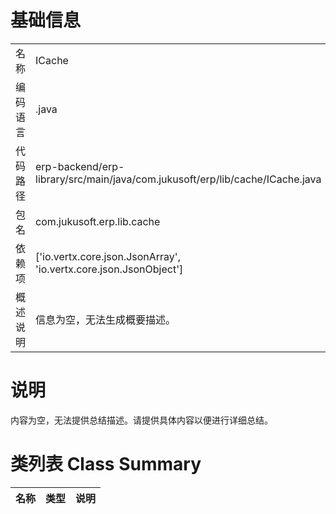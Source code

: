 # 基础信息

|      |      |
|------|------|
| 名称 | ICache |
| 编码语言 | .java |
| 代码路径 | erp-backend/erp-library/src/main/java/com.jukusoft/erp/lib/cache/ICache.java |
| 包名 | com.jukusoft.erp.lib.cache |
| 依赖项 | ['io.vertx.core.json.JsonArray', 'io.vertx.core.json.JsonObject'] |
| 概述说明 | 信息为空，无法生成概要描述。 |

# 说明

内容为空，无法提供总结描述。请提供具体内容以便进行详细总结。

# 类列表 Class Summary

| 名称   | 类型  | 说明 |
|-------|------|-------------|




